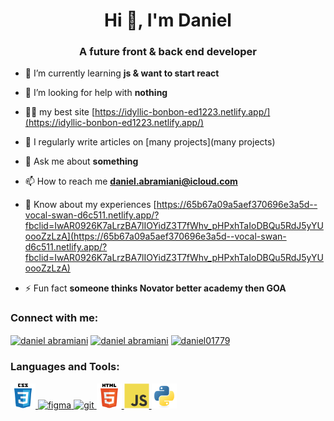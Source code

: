 <h1 align="center">Hi 👋, I'm Daniel</h1>
<h3 align="center">A future front & back end developer</h3>

- 🌱 I’m currently learning **js & want to start react**

- 🤝 I’m looking for help with **nothing**

- 👨‍💻 my best site [https://idyllic-bonbon-ed1223.netlify.app/](https://idyllic-bonbon-ed1223.netlify.app/)

- 📝 I regularly write articles on [many projects](many projects)

- 💬 Ask me about **something**

- 📫 How to reach me **daniel.abramiani@icloud.com**

- 📄 Know about my experiences [https://65b67a09a5aef370696e3a5d--vocal-swan-d6c511.netlify.app/?fbclid=IwAR0926K7aLrzBA7lIOYidZ3T7fWhv_pHPxhTaIoDBQu5RdJ5yYUoooZzLzA](https://65b67a09a5aef370696e3a5d--vocal-swan-d6c511.netlify.app/?fbclid=IwAR0926K7aLrzBA7lIOYidZ3T7fWhv_pHPxhTaIoDBQu5RdJ5yYUoooZzLzA)

- ⚡ Fun fact **someone thinks Novator better academy then GOA**

<h3 align="left">Connect with me:</h3>
<p align="left">
<a href="https://instagram.com/daniel abramiani" target="blank"><img align="center" src="https://raw.githubusercontent.com/rahuldkjain/github-profile-readme-generator/master/src/images/icons/Social/instagram.svg" alt="daniel abramiani" height="30" width="40" /></a>
<a href="https://www.youtube.com/c/daniel abramiani" target="blank"><img align="center" src="https://raw.githubusercontent.com/rahuldkjain/github-profile-readme-generator/master/src/images/icons/Social/youtube.svg" alt="daniel abramiani" height="30" width="40" /></a>
<a href="https://discord.gg/daniel01779" target="blank"><img align="center" src="https://raw.githubusercontent.com/rahuldkjain/github-profile-readme-generator/master/src/images/icons/Social/discord.svg" alt="daniel01779" height="30" width="40" /></a>
</p>

<h3 align="left">Languages and Tools:</h3>
<p align="left"> <a href="https://www.w3schools.com/css/" target="_blank" rel="noreferrer"> <img src="https://raw.githubusercontent.com/devicons/devicon/master/icons/css3/css3-original-wordmark.svg" alt="css3" width="40" height="40"/> </a> <a href="https://www.figma.com/" target="_blank" rel="noreferrer"> <img src="https://www.vectorlogo.zone/logos/figma/figma-icon.svg" alt="figma" width="40" height="40"/> </a> <a href="https://git-scm.com/" target="_blank" rel="noreferrer"> <img src="https://www.vectorlogo.zone/logos/git-scm/git-scm-icon.svg" alt="git" width="40" height="40"/> </a> <a href="https://www.w3.org/html/" target="_blank" rel="noreferrer"> <img src="https://raw.githubusercontent.com/devicons/devicon/master/icons/html5/html5-original-wordmark.svg" alt="html5" width="40" height="40"/> </a> <a href="https://developer.mozilla.org/en-US/docs/Web/JavaScript" target="_blank" rel="noreferrer"> <img src="https://raw.githubusercontent.com/devicons/devicon/master/icons/javascript/javascript-original.svg" alt="javascript" width="40" height="40"/> </a> <a href="https://www.python.org" target="_blank" rel="noreferrer"> <img src="https://raw.githubusercontent.com/devicons/devicon/master/icons/python/python-original.svg" alt="python" width="40" height="40"/> </a> </p>

